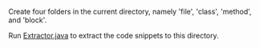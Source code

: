 Create four folders in the current directory, namely 'file', 'class', 'method', and 'block'.

Run [Extractor.java](/javaparser_extract/src/main/java/com/hdu/sample/Extractor.java) to extract the code snippets to this directory.
